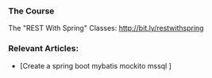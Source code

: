 ### The Course
The "REST With Spring" Classes: http://bit.ly/restwithspring

### Relevant Articles:

- [Create a spring boot mybatis mockito mssql ]